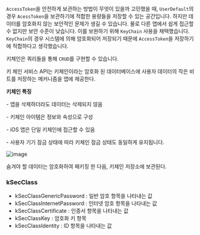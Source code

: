 `AccessToken`을 안전하게 보관하는 방법이 무엇이 있을까 고민했을 때, `UserDefault`의 경우 `AcessToken`을 보관하기에 적합한 용량들을 저장할 수 있는 공간입니다. 하지만 데이터를 암호화지 않는 보안적인 문제가 생길 수 있습니다. 물로 다른 앱에서 쉽게 접근할 수 없지만 보안 수준이 낮습니다. 이를 보완하기 위해 `KeyChain` 사용을 채택했습니다. `KeyChain`의 경우 시스템에 의해 암호화되어 저장되기 때문에 `AccessToken`을 저장하기에 적합하다고 생각했습니다.



키체인은 쿼리들을 통해 `CRUD`를 구현할 수 있습니다. 

키 체인 서비스 API는 키체인이라는 암호화 된 데이터베이스에 사용자 데이터의 작은 비트를 저장하는 메커니즘을 앱에 제공한다.

**키체인 특징**

\- 앱을 삭제하더라도 데이터는 삭제되지 않음

\- 키체인 아이템은 정보와 속성으로 구성

\- iOS 앱은 단일 키체인에 접근할 수 있음

\- 사용자 기기 잠금 상태에 따라 키체인 잠금 상태도 동일하게 유지됩니다.



![image](https://github.com/kimseongj/TIL/assets/88870642/be3791d3-82bf-434e-9584-d28b84e33167)

숨겨야 할 데이터는 암호화하여 패키징 한 다음, 키체인 저장소에 보관된다.





### kSecClass 

- kSecClassGenericPassword : 일반 암호 항목을 나타내는 값
- kSecClassInternetPassword : 인터넷 암호 항목을 나타내는 값
- kSecClassCertificate : 인증서 항목을 나타내는 값
- kSecClassKey : 암호화 키 항목
- kSecClassIdentity : ID 항목을 나타내는 값

